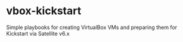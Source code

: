 # vbox-kickstart
Simple playbooks for creating VirtualBox VMs and preparing them for Kickstart via Satellite v6.x
